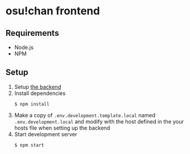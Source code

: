 # osu!chan frontend

## Requirements

- Node.js
- NPM

## Setup

1. Setup [the backend](https://github.com/Syriiin/osuchan-backend)
2. Install dependencies
    ```
    $ npm install
    ```
3. Make a copy of `.env.development.template.local` named `.env.development.local` and modify with the host defined in the your hosts file when setting up the backend
4. Start development server
    ```
    $ npm start
    ```
